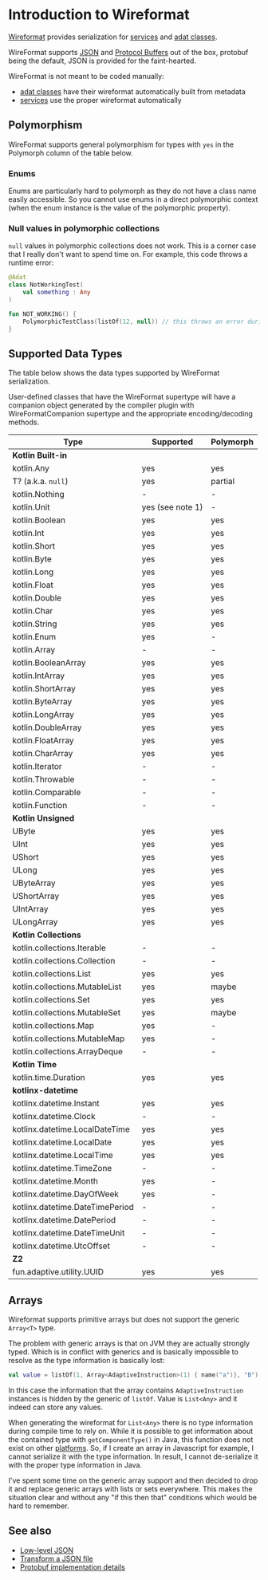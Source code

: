 # Introduction to Wireformat

[Wireformat](def://) provides serialization for [services](def://) and [adat classes](def://). 

WireFormat supports [JSON](https://json.org) and [Protocol Buffers](https://protobuf.dev) out of the box, 
protobuf being the default, JSON is provided for the faint-hearted.

WireFormat is not meant to be coded manually:

* [adat classes](def://) have their wireformat automatically built from metadata
* [services](def://) use the proper wireformat automatically

## Polymorphism

WireFormat supports general polymorphism for types with `yes` in the Polymorph
column of the table below.

### Enums

Enums are particularly hard to polymorph as they do not have a class name easily
accessible. So you cannot use enums in a direct polymorphic context (when the enum
instance is the value of the polymorphic property).

### Null values in polymorphic collections

`null` values in polymorphic collections does not work. This is a corner case
that I really don't want to spend time on. For example, this code throws a
runtime error:

```kotlin
@Adat
class NotWorkingTest(
    val something : Any
)

fun NOT_WORKING() {
    PolymorphicTestClass(listOf(12, null)) // this throws an error during de-serialization
}
```

## Supported Data Types

The table below shows the data types supported by WireFormat serialization.

User-defined classes that have the WireFormat supertype will have a companion object
generated by the compiler plugin with WireFormatCompanion supertype and the appropriate
encoding/decoding methods.

| Type                            | Supported        | Polymorph |
|---------------------------------|------------------|-----------|
| **Kotlin Built-in**             |                  |           |
| kotlin.Any                      | yes              | yes       |
| T? (a.k.a. `null`)              | yes              | partial   |
| kotlin.Nothing                  | -                | -         |
| kotlin.Unit                     | yes (see note 1) | -         | 
| kotlin.Boolean                  | yes              | yes       |
| kotlin.Int                      | yes              | yes       |
| kotlin.Short                    | yes              | yes       |
| kotlin.Byte                     | yes              | yes       |
| kotlin.Long                     | yes              | yes       |
| kotlin.Float                    | yes              | yes       |
| kotlin.Double                   | yes              | yes       |
| kotlin.Char                     | yes              | yes       |
| kotlin.String                   | yes              | yes       | 
| kotlin.Enum<T>                  | yes              | -         |
| kotlin.Array<T>                 | -                | -         |
| kotlin.BooleanArray             | yes              | yes       |
| kotlin.IntArray                 | yes              | yes       |
| kotlin.ShortArray               | yes              | yes       |
| kotlin.ByteArray                | yes              | yes       |
| kotlin.LongArray                | yes              | yes       |
| kotlin.DoubleArray              | yes              | yes       |
| kotlin.FloatArray               | yes              | yes       |
| kotlin.CharArray                | yes              | yes       |
| kotlin.Iterator                 | -                | -         |
| kotlin.Throwable                | -                | -         |
| kotlin.Comparable               | -                | -         |
| kotlin.Function                 | -                | -         |
| **Kotlin Unsigned**             |                  |           | 
| UByte                           | yes              | yes       |
| UInt                            | yes              | yes       |
| UShort                          | yes              | yes       |
| ULong                           | yes              | yes       |
| UByteArray                      | yes              | yes       | 
| UShortArray                     | yes              | yes       |
| UIntArray                       | yes              | yes       |
| ULongArray                      | yes              | yes       |
| **Kotlin Collections**          |                  |           |
| kotlin.collections.Iterable     | -                | -         |
| kotlin.collections.Collection   | -                | -         |
| kotlin.collections.List         | yes              | yes       |
| kotlin.collections.MutableList  | yes              | maybe     |
| kotlin.collections.Set          | yes              | yes       |
| kotlin.collections.MutableSet   | yes              | maybe     |
| kotlin.collections.Map          | yes              | -         |
| kotlin.collections.MutableMap   | yes              | -         |
| kotlin.collections.ArrayDeque   | -                | -         | 
| **Kotlin Time**                 |                  |           |
| kotlin.time.Duration            | yes              | yes       |
| **kotlinx-datetime**            |                  |           |
| kotlinx.datetime.Instant        | yes              | yes       |
| kotlinx.datetime.Clock          | -                | -         |
| kotlinx.datetime.LocalDateTime  | yes              | yes       |
| kotlinx.datetime.LocalDate      | yes              | yes       |
| kotlinx.datetime.LocalTime      | yes              | yes       |
| kotlinx.datetime.TimeZone       | -                | -         |
| kotlinx.datetime.Month          | yes              | -         |
| kotlinx.datetime.DayOfWeek      | yes              | -         |
| kotlinx.datetime.DateTimePeriod | -                | -         |
| kotlinx.datetime.DatePeriod     | -                | -         |
| kotlinx.datetime.DateTimeUnit   | -                | -         |
| kotlinx.datetime.UtcOffset      | -                | -         |
| **Z2**                          |                  |           |
| fun.adaptive.utility.UUID<T>    | yes              | yes       |


## Arrays

Wireformat supports primitive arrays but does not support the generic `Array<T>`
type.

The problem with generic arrays is that on JVM they are actually strongly
typed. Which is in conflict with generics and is basically impossible to
resolve as the type information is basically lost:

```kotlin
val value = listOf(1, Array<AdaptiveInstruction>(1) { name("a")}, "B")
```

In this case the information that the array contains `AdaptiveInstruction` instances
is hidden by the generic of `listOf`. Value is `List<Any>` and it indeed can store
any values.

When generating the wireformat for `List<Any>` there is no type information
during compile time to rely on. While it is possible to get information about
the contained type with `getComponentType()` in Java, this function does not exist
on other [platforms](def://). So, if I create an array in Javascript for example, I cannot
serialize it with the type information. In result, I cannot de-serialize it with the
proper type information in Java.

I've spent some time on the generic array support and then decided to drop it and replace
generic arrays with lists or sets everywhere. This makes the situation clear and without
any "if this then that" conditions which would be hard to remember.

## See also

- [Low-level JSON](guide://)
- [Transform a JSON file](guide://)
- [Protobuf implementation details](guide://)